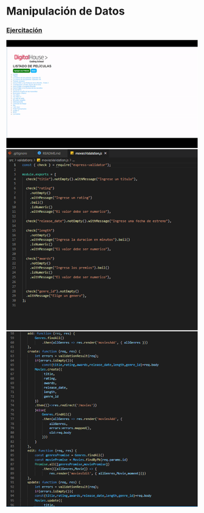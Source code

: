 # Manipulación de Datos 

### [Ejercitación](/git/ejercitacion.pdf)

![1](/git/1.gif)
![2](/git/2.png)
![3](/git/3.gif)